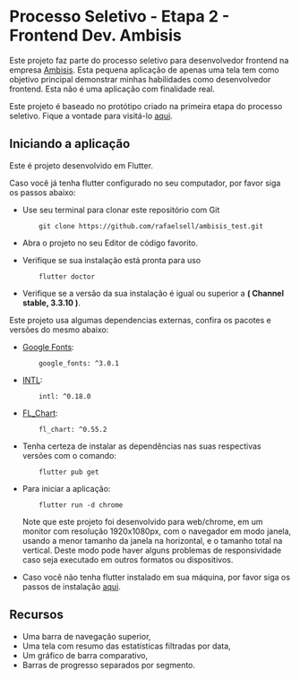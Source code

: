 # Processo Seletivo - Etapa 2 - Frontend Dev. Ambisis

Este projeto faz parte do processo seletivo para desenvolvedor
frontend na empresa [Ambisis](https://www.ambisis.com.br).
Esta pequena aplicação de apenas uma tela tem como objetivo principal demonstrar minhas habilidades como desenvolvedor frontend. Esta não é uma aplicação com finalidade real.

Este projeto é baseado no protótipo criado na primeira etapa do processo seletivo. Fique a vontade para visitá-lo [aqui](https://www.figma.com/file/GpQHov7ioMTnOpLhXlXyAr/LeetCode---Ambisis?node-id=0%3A1&t=UHKl4fMadwQoeEPx-1).

## Iniciando a aplicação

Este é projeto desenvolvido em Flutter.

Caso você já tenha flutter configurado no seu computador, por favor siga os passos abaixo:

- Use seu terminal para clonar este repositório com Git

          git clone https://github.com/rafaelsell/ambisis_test.git
          
- Abra o projeto no seu Editor de código favorito.

- Verifique se sua instalação está pronta para uso

          flutter doctor
          
- Verifique se a versão da sua instalação é igual ou superior a **( Channel stable, 3.3.10 )**.

Este projeto usa algumas dependencias externas, confira os pacotes e versões do mesmo abaixo:

- [Google Fonts](https://pub.dev/packages/google_fonts):

          google_fonts: ^3.0.1
            
- [INTL](https://pub.dev/packages/intl):

          intl: ^0.18.0
            
- [FL_Chart](https://pub.dev/packages/fl_chart):

          fl_chart: ^0.55.2

- Tenha certeza de instalar as dependências nas suas respectivas versões com o comando:

          flutter pub get

- Para iniciar a aplicação:

          flutter run -d chrome

  Note que este projeto foi desenvolvido para web/chrome, em um monitor com resolução 1920x1080px, com o navegador em modo janela,
usando a menor tamanho da janela na horizontal, e o tamanho total na vertical. Deste modo pode haver alguns problemas de responsividade caso seja executado em outros formatos ou dispositivos.

- Caso você não tenha flutter instalado em sua máquina, por favor siga os passos de instalação [aqui](https://docs.flutter.dev/).

## Recursos

- Uma barra de navegação superior,
- Uma tela com resumo das estatísticas filtradas por data,
- Um gráfico de barra comparativo,
- Barras de progresso separados por segmento.
